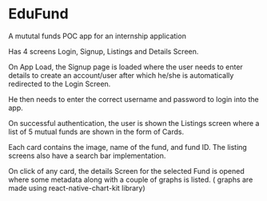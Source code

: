 # EduFund
A mututal funds POC app for an internship application

Has 4 screens Login, Signup, Listings and Details Screen.

On App Load, the Signup page is loaded where the user needs to enter details to create an account/user after which he/she is automatically redirected to the Login Screen.

He then needs to enter the correct username and password to login into the app.

On successful authentication, the user is shown the Listings screen where a list of 5 mutual funds are shown in the form of Cards.

Each card contains the image, name of the fund, and fund ID. The listing screens also have a search bar implementation.

On click of any card, the details Screen for the selected Fund is opened where some metadata along with a couple of graphs is listed. ( graphs are made using react-native-chart-kit library)
